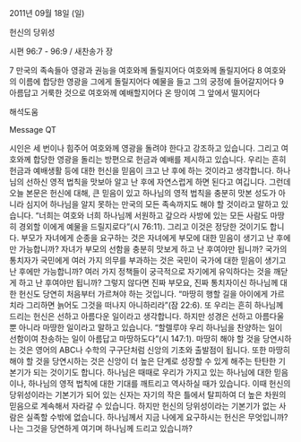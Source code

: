 2011년 09월 18일 (일)

헌신의 당위성



시편 96:7 - 96:9 / 새찬송가  장


7 만국의 족속들아 영광과 권능을 여호와께 돌릴지어다 여호와께 돌릴지어다
8 여호와의 이름에 합당한 영광을 그에게 돌릴지어다 예물을 들고 그의 궁정에 들어갈지어다
9 아름답고 거룩한 것으로 여호와께 예배할지어다 온 땅이여 그 앞에서 떨지어다

해석도움





Message QT

시인은 세 번이나 힘주어 여호와께 영광을 돌려야 한다고 강조하고 있습니다. 그리고 여호와께 합당한 영광을 돌리는 방편으로 헌금과 예배를 제시하고 있습니다. 우리는 흔히 헌금과 예배생활 등에 대한 헌신을 믿음이 크고 난 후에 하는 것이라고 생각합니다. 하나님의 선하신 영적 법칙을 맛보아 알고 난 후에 자연스럽게 하면 된다고 여깁니다.
그런데 오늘 본문은 헌신에 대해, 큰 믿음이 있고 하나님의 영적 법칙을 충분히 맛본 성도가 아니라 심지어 하나님을 알지 못하는 만국의 모든 족속까지도 해야 할 것이라고 말하고 있습니다. “너희는 여호와 너희 하나님께 서원하고 갚으라 사방에 있는 모든 사람도 마땅히 경외할 이에게 예물을 드릴지로다”(시 76:11).
그리고 이것은 정당한 것이기도 합니다. 부모가 자녀에게 순종을 요구하는 것은 자녀에게 부모에 대한 믿음이 생기고 난 후에만 가능합니까? 자녀가 부모의 선함을 충분히 맛보게 하고 난 후여야만 됩니까? 국가의 통치자가 국민에게 여러 가지 의무를 부과하는 것은 국민이 국가에 대한 믿음이 생기고 난 후에만 가능합니까? 여러 가지 정책들이 궁극적으로 자기에게 유익하다는 것을 깨닫게 하고 난 후여야만 됩니까? 그렇지 않다면 진짜 부모요, 진짜 통치자이신 하나님께 대한 헌신도 당연히 처음부터 가르쳐야 하는 것입니다. “마땅히 행할 길을 아이에게 가르치라 그리하면 늙어도 그것을 떠나지 아니하리라”(잠 22:6).
또 우리는 흔히 하나님께 드리는 헌신은 선하고 아름다운 일이라고 생각합니다. 하지만 성경은 선하고 아름다울 뿐 아니라 마땅한 일이라고 말하고 있습니다. “할렐루야 우리 하나님을 찬양하는 일이 선함이여 찬송하는 일이 아름답고 마땅하도다”(시 147:1). 마땅히 해야 할 것을 당연시하는 것은 영어의 ABC나 수학의 구구단처럼 신앙의 기초와 출발점이 됩니다. 또한 마땅히 해야 할 것을 당연시하는 것은 신앙이 더 높은 단계로 성장할 수 있게 해주는 탄탄한 기본기가 되는 것이기도 합니다.
하나님은 때때로 우리가 가지고 있는 하나님에 대한 믿음이나, 하나님의 영적 법칙에 대한 기대를 깨트리고 역사하실 때가 있습니다. 이때 헌신의 당위성이라는 기본기가 되어 있는 신자는 자기의 작은 틀에서 탈피하여 더 높은 차원의 믿음으로 계속해서 자라갈 수 있습니다. 하지만 헌신의 당위성이라는 기본기가 없는 사람은 실족할 수밖에 없습니다. 하나님께서 지금 나에게 요구하시는 헌신은 무엇입니까? 나는 그것을 당연하게 여기며 하나님께 드리고 있습니까?